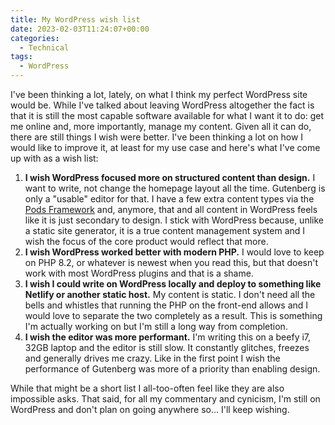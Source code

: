 ```yaml
---
title: My WordPress wish list
date: 2023-02-03T11:24:07+00:00
categories:
  - Technical
tags:
  - WordPress
---
```


I've been thinking a lot, lately, on what I think my perfect WordPress site would be. While I've talked about leaving WordPress altogether the fact is that it is still the most capable software available for what I want it to do: get me online and, more importantly, manage my content.
Given all it can do, there are still things I wish were better. I've been thinking a lot on how I would like to improve it, at least for my use case and here's what I've come up with as a wish list:

1. **I wish WordPress focused more on structured content than design.** I want to write, not change the homepage layout all the time. Gutenberg is only a "usable" editor for that. I have a few extra content types via the <a href="https://pods.io/">Pods Framework</a> and, anymore, that and all content in WordPress feels like it is just secondary to design. I stick with WordPress because, unlike a static site generator, it is a true content management system and I wish the focus of the core product would reflect that more.
2. **I wish WordPress worked better with modern PHP.** I would love to keep on PHP 8.2, or whatever is newest when you read this, but that doesn't work with most WordPress plugins and that is a shame.
3. **I wish I could write on WordPress locally and deploy to something like Netlify or another static host.** My content is static. I don't need all the bells and whistles that running the PHP on the front-end allows and I would love to separate the two completely as a result. This is something I'm actually working on but I'm still a long way from completion.
4. **I wish the editor was more performant.** I'm writing this on a beefy i7, 32GB laptop and the editor is still slow. It constantly glitches, freezes and generally drives me crazy. Like in the first point I wish the performance of Gutenberg was more of a priority than enabling design.

While that might be a short list I all-too-often feel like they are also impossible asks. That said, for all my commentary and cynicism, I'm still on WordPress and don't plan on going anywhere so... I'll keep wishing.